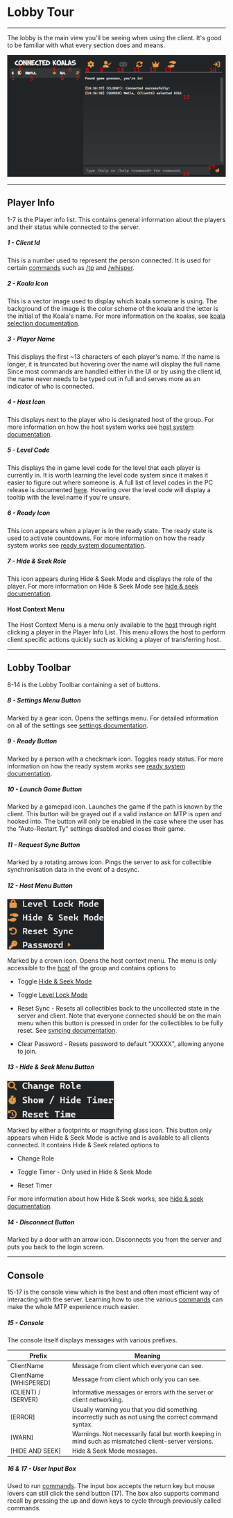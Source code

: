 # Lobby Tour

---

The lobby is the main view you'll be seeing when using the client. It's good to be familiar with what every section does and means.

![LobbyUI](../Images/LobbyUI.png)

---

## Player Info

1-7 is the Player info list. This contains general information about the players and their status while connected to the server.

##### 1 - Client Id

This is a number used to represent the person connected. It is used for certain [commands](./Commands/Commands.md) such as [/tp](./Commands/Teleport.md) and [/whisper](./Commands/Whisper.md). 

##### 2 - Koala Icon

This is a vector image used to display which koala someone is using. The background of the image is the color scheme of the koala and the letter is the initial of the Koala's name. For more information on the koalas, see [koala selection documentation](./KoalaSelect.md). 

##### 3 - Player Name

This displays the first ~13 characters of each player's name. If the name is longer, it is truncated but hovering over the name will display the full name. Since most commands are handled either in the UI or by using the client id, the name never needs to be typed out in full and serves more as an indicator of who is connected.

##### 4 - Host Icon

This displays next to the player who is designated host of the group. For more information on how the host system works see [host system documentation](./Host.md).

##### 5 - Level Code

This displays the in game level code for the level that each player is currently in. It is worth learning the level code system since it makes it easier to figure out where someone is. A full list of level codes in the PC release is documented [here](./LevelCodes.md). Hovering over the level code will display a tooltip with the level name if you're unsure.

##### 6 - Ready Icon

This icon appears when a player is in the ready state. The ready state is used to activate countdowns. For more information on how the ready system works see [ready system documentation](./Ready.md).

##### 7 - Hide & Seek Role

This icon appears during Hide & Seek Mode and displays the role of the player. For more information on Hide & Seek Mode see [hide & seek documentation](./HideSeek.md).

#### Host Context Menu

The Host Context Menu is a menu only available to the [host](./Host.md) through right clicking a player in the Player Info List. This menu allows the host to perform client specific actions quickly such as kicking a player of transferring host.

---

## Lobby Toolbar

8-14 is the Lobby Toolbar containing a set of buttons.

##### 8 - Settings Menu Button

Marked by a gear icon. Opens the settings menu. For detailed information on all of the settings see [settings documentation](./Settings.md).

##### 9 - Ready Button

Marked by a person with a checkmark icon. Toggles ready status. For more information on how the ready system works see [ready system documentation](./Ready.md).

##### 10 - Launch Game Button

Marked by a gamepad icon. Launches the game if the path is known by the client. This button will be grayed out if a valid instance on MTP is open and hooked into. The button will only be enabled in the case where the user has the "Auto-Restart Ty" settings disabled and closes their game.

##### 11 - Request Sync Button

Marked by a rotating arrows icon. Pings the server to ask for collectible synchronisation data in the event of a desync.

##### 12 - Host Menu Button

<img src="../Images/HostMenu.png" title="" alt="" width="223">

Marked by a crown icon. Opens the host context menu. The menu is only accessible to the [host](./Host.md) of the group and contains options to

- Toggle [Hide & Seek Mode](./HideSeek.md)

- Toggle [Level Lock Mode](./LevelLock.md)

- Reset Sync - Resets all collectibles back to the uncollected state in the server and client. Note that everyone connected should be on the main menu when this button is pressed in order for the collectibles to be fully reset. See [syncing documentation](./Syncing.md).

- Clear Password - Resets password to default "XXXXX", allowing anyone to join.

##### 13 - Hide & Seek Menu Button

<img title="" src="../Images/HSMenu.png" alt="" width="246">

Marked by either a footprints or magnifying glass icon. This button only appears when Hide & Seek Mode is active and is available to all clients connected. It contains Hide & Seek related options to 

- Change Role

- Toggle Timer - Only used in Hide & Seek Mode

- Reset Timer

For more information about how Hide & Seek works, see [hide & seek documentation](./HideSeek.md).

##### 14 - Disconnect Button

Marked by a door with an arrow icon. Disconnects you from the server and puts you back to the login screen.

---

## Console

15-17 is the console view which is the best and often most efficient way of interacting with the server. Learning how to use the various [commands](./Commands/Commands.md) can make the whole MTP experience much easier.

##### 15 - Console

The console itself displays messages with various prefixes. 

| Prefix                 | Meaning                                                                                              |
| ---------------------- | ---------------------------------------------------------------------------------------------------- |
| ClientName             | Message from client which everyone can see.                                                          |
| ClientName [WHISPERED] | Message from client which only you can see.                                                          |
| (CLIENT) / (SERVER)    | Informative messages or errors with the server or client networking.                                 |
| [ERROR]                | Usually warning you that you did something incorrectly such as not using the correct command syntax. |
| [WARN]                 | Warnings. Not necessarily fatal but worth keeping in mind such as mismatched client-server versions. |
| [HIDE AND SEEK]        | Hide & Seek Mode messages.                                                                           |

##### 16 & 17 - User Input Box

Used to run [commands](./Commands/Commands.md). The input box accepts the return key but mouse lovers can still click the send button (17). The box also supports command recall by pressing the up and down keys to cycle through previously called commands.
